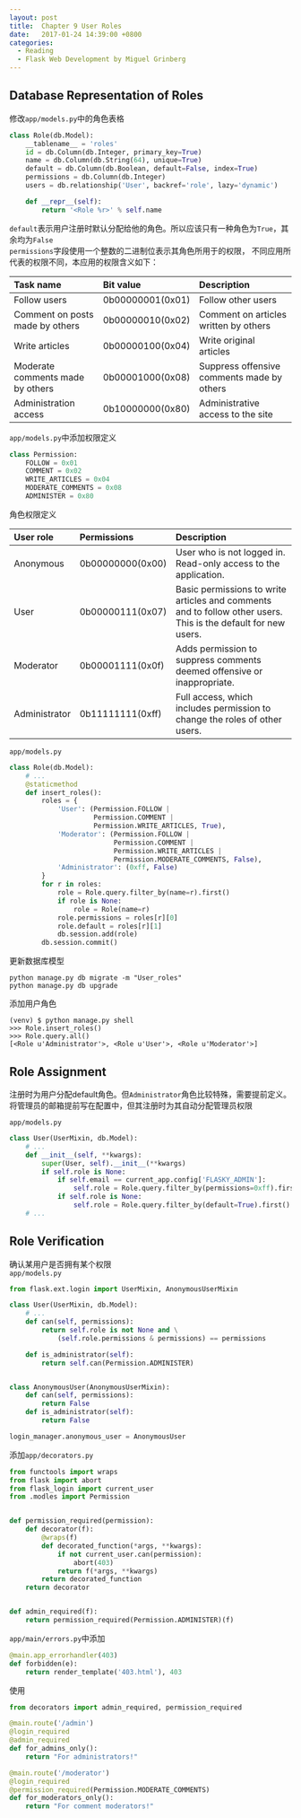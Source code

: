 ```yaml
---
layout: post
title:  Chapter 9 User Roles
date:   2017-01-24 14:39:00 +0800
categories:
  - Reading
  - Flask Web Development by Miguel Grinberg
---
```


## Database Representation of Roles

修改`app/models.py`中的角色表格
```python
class Role(db.Model):
    __tablename__ = 'roles'
    id = db.Column(db.Integer, primary_key=True)
    name = db.Column(db.String(64), unique=True)
    default = db.Column(db.Boolean, default=False, index=True)
    permissions = db.Column(db.Integer)
    users = db.relationship('User', backref='role', lazy='dynamic')

    def __repr__(self):
        return '<Role %r>' % self.name
```

`default`表示用户注册时默认分配给他的角色。所以应该只有一种角色为`True`，其余均为`False`  
`permissions`字段使用一个整数的二进制位表示其角色所用于的权限，
不同应用所代表的权限不同，本应用的权限含义如下：

| Task name | Bit value | Description |
| :-------- | :-------- | :---------- |
| Follow users | 0b00000001(0x01) | Follow other users |
| Comment on posts made by others | 0b00000010(0x02) | Comment on articles written by others |
| Write articles | 0b00000100(0x04) | Write original articles |
| Moderate comments made by others | 0b00001000(0x08) | Suppress offensive comments made by others |
| Administration access | 0b10000000(0x80) | Administrative access to the site |

`app/models.py`中添加权限定义
```python
class Permission:
    FOLLOW = 0x01
    COMMENT = 0x02
    WRITE_ARTICLES = 0x04
    MODERATE_COMMENTS = 0x08
    ADMINISTER = 0x80
```

角色权限定义

| User role | Permissions | Description |
| :-------- | :---------- | :---------- |
| Anonymous | 0b00000000(0x00) | User who is not logged in. Read-only access to the application. |
| User | 0b00000111(0x07) | Basic permissions to write articles and comments and to follow other users. This is the default for new users. |
| Moderator | 0b00001111(0x0f) | Adds permission to suppress comments deemed offensive or inappropriate. |
| Administrator | 0b11111111(0xff) | Full access, which includes permission to change the roles of other users. |

`app/models.py`
```python
class Role(db.Model):
    # ...
    @staticmethod
    def insert_roles():
        roles = {
            'User': (Permission.FOLLOW |
                     Permission.COMMENT |
                     Permission.WRITE_ARTICLES, True),
            'Moderator': (Permission.FOLLOW |
                          Permission.COMMENT |
                          Permission.WRITE_ARTICLES |
                          Permission.MODERATE_COMMENTS, False),
            'Administrator': (0xff, False)
        }
        for r in roles:
            role = Role.query.filter_by(name=r).first()
            if role is None:
                role = Role(name=r)
            role.permissions = roles[r][0]
            role.default = roles[r][1]
            db.session.add(role)
        db.session.commit()
```

更新数据库模型
```shell
python manage.py db migrate -m "User_roles"
python manage.py db upgrade
```

添加用户角色
```shell
(venv) $ python manage.py shell
>>> Role.insert_roles()
>>> Role.query.all()
[<Role u'Administrator'>, <Role u'User'>, <Role u'Moderator'>]
```

## Role Assignment

注册时为用户分配default角色。但`Administrator`角色比较特殊，需要提前定义。
将管理员的邮箱提前写在配置中，但其注册时为其自动分配管理员权限

`app/models.py`
```python
class User(UserMixin, db.Model):
    # ...
    def __init__(self, **kwargs):
        super(User, self).__init__(**kwargs)
        if self.role is None:
            if self.email == current_app.config['FLASKY_ADMIN']:
                self.role = Role.query.filter_by(permissions=0xff).first()
            if self.role is None:
                self.role = Role.query.filter_by(default=True).first()
    # ...
```

## Role Verification

确认某用户是否拥有某个权限  
`app/models.py`
```python
from flask.ext.login import UserMixin, AnonymousUserMixin

class User(UserMixin, db.Model):
    # ...
    def can(self, permissions):
        return self.role is not None and \
            (self.role.permissions & permissions) == permissions

    def is_administrator(self):
        return self.can(Permission.ADMINISTER)


class AnonymousUser(AnonymousUserMixin):
    def can(self, permissions):
        return False
    def is_administrator(self):
        return False

login_manager.anonymous_user = AnonymousUser
```

添加`app/decorators.py`
```python
from functools import wraps
from flask import abort
from flask_login import current_user
from .modles import Permission


def permission_required(permission):
    def decorator(f):
        @wraps(f)
        def decorated_function(*args, **kwargs):
            if not current_user.can(permission):
                abort(403)
            return f(*args, **kwargs)
        return decorated_function
    return decorator


def admin_required(f):
    return permission_required(Permission.ADMINISTER)(f)
```

`app/main/errors.py`中添加
```python
@main.app_errorhandler(403)
def forbidden(e):
    return render_template('403.html'), 403
```

使用
```python
from decorators import admin_required, permission_required

@main.route('/admin')
@login_required
@admin_required
def for_admins_only():
    return "For administrators!"

@main.route('/moderator')
@login_required
@permission_required(Permission.MODERATE_COMMENTS)
def for_moderators_only():
    return "For comment moderators!"
```
